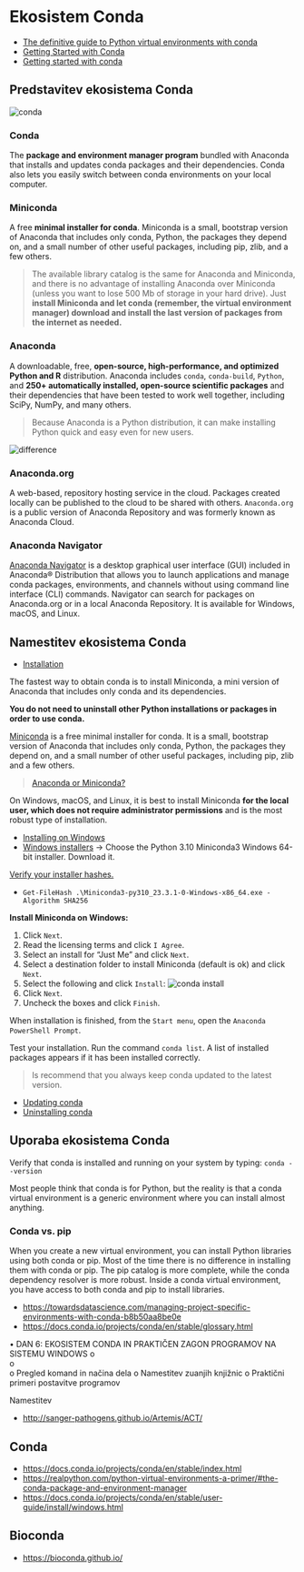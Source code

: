 # Ekosistem Conda

- [The definitive guide to Python virtual environments with conda](https://whiteboxml.com/blog/the-definitive-guide-to-python-virtual-environments-with-conda)
- [Getting Started with Conda](https://towardsdatascience.com/managing-project-specific-environments-with-conda-b8b50aa8be0e)
- [Getting started with conda](https://conda.io/projects/conda/en/stable/user-guide/getting-started.html)

## Predstavitev ekosistema Conda

![conda](./images/img02.png)

### Conda
The **package and environment manager program** bundled with Anaconda that installs and updates conda packages and their dependencies. Conda also lets you easily switch between conda environments on your local computer.

### Miniconda
A free **minimal installer for conda**. Miniconda is a small, bootstrap version of Anaconda that includes only conda, Python, the packages they depend on, and a small number of other useful packages, including pip, zlib, and a few others.

> The available library catalog is the same for Anaconda and Miniconda, and there is no advantage of installing Anaconda over Miniconda (unless you want to lose 500 Mb of storage in your hard drive). Just **install Miniconda and let conda (remember, the virtual environment manager) download and install the last version of packages from the internet as needed.**

### Anaconda
A downloadable, free, **open-source, high-performance, and optimized Python and R** distribution. Anaconda includes `conda`, `conda-build`, `Python`, and **250+ automatically installed, open-source scientific packages** and their dependencies that have been tested to work well together, including SciPy, NumPy, and many others. 

> Because Anaconda is a Python distribution, it can make installing Python quick and easy even for new users.

![difference](./images/img01.png)

### Anaconda.org
A web-based, repository hosting service in the cloud. Packages created locally can be published to the cloud to be shared with others. `Anaconda.org` is a public version of Anaconda Repository and was formerly known as Anaconda Cloud.

### Anaconda Navigator
[Anaconda Navigator](https://docs.anaconda.com/free/navigator/) is a desktop graphical user interface (GUI) included in Anaconda® Distribution that allows you to launch applications and manage conda packages, environments, and channels without using command line interface (CLI) commands. Navigator can search for packages on Anaconda.org or in a local Anaconda Repository. It is available for Windows, macOS, and Linux.


## Namestitev ekosistema Conda
- [Installation](https://conda.io/projects/conda/en/stable/user-guide/install/index.html#)

The fastest way to obtain conda is to install Miniconda, a mini version of Anaconda that includes only conda and its dependencies.

**You do not need to uninstall other Python installations or packages in order to use conda.**

[Miniconda](https://docs.conda.io/en/latest/miniconda.html#) is a free minimal installer for conda. It is a small, bootstrap version of Anaconda that includes only conda, Python, the packages they depend on, and a small number of other useful packages, including pip, zlib and a few others. 

> [Anaconda or Miniconda?](https://docs.conda.io/projects/conda/en/stable/user-guide/install/download.html#anaconda-or-miniconda)

On Windows, macOS, and Linux, it is best to install Miniconda **for the local user, which does not require administrator permissions** and is the most robust type of installation.

- [Installing on Windows](https://docs.conda.io/projects/conda/en/stable/user-guide/install/windows.html)
- [Windows installers](https://docs.conda.io/en/latest/miniconda.html#windows-installers) -> Choose the Python 3.10 Miniconda3 Windows 64-bit installer. Download it.

[Verify your installer hashes.](https://conda.io/projects/conda/en/stable/user-guide/install/download.html#cryptographic-hash-verification)
- `Get-FileHash .\Miniconda3-py310_23.3.1-0-Windows-x86_64.exe -Algorithm SHA256`

**Install Miniconda on Windows:**
1. Click `Next`.
2. Read the licensing terms and click `I Agree`.
3. Select an install for “Just Me” and click `Next`.
4. Select a destination folder to install Miniconda (default is ok) and click `Next`.
5. Select the following and click `Install`:
![conda install](./images/img03.png)
6. Click `Next`.
7. Uncheck the boxes and click `Finish`.

When installation is finished, from the `Start menu`, open the `Anaconda PowerShell Prompt`.

Test your installation. Run the command `conda list`. A list of installed packages appears if it has been installed correctly.

> Is recommend that you always keep conda updated to the latest version.

- [Updating conda](https://docs.conda.io/projects/conda/en/stable/user-guide/install/windows.html#updating-conda)
- [Uninstalling conda](https://docs.conda.io/projects/conda/en/stable/user-guide/install/windows.html#uninstalling-conda)

## Uporaba ekosistema Conda

Verify that conda is installed and running on your system by typing: `conda --version`



Most people think that conda is for Python, but the reality is that a conda virtual environment is a generic environment where you can install almost anything.


### Conda vs. pip 
When you create a new virtual environment, you can install Python libraries using both conda or pip. Most of the time there is no difference in installing them with conda or pip. The pip catalog is more complete, while the conda dependency resolver is more robust. Inside a conda virtual environment, you have access to both conda and pip to install libraries.


- https://towardsdatascience.com/managing-project-specific-environments-with-conda-b8b50aa8be0e
- https://docs.conda.io/projects/conda/en/stable/glossary.html


•	DAN 6: EKOSISTEM CONDA IN PRAKTIČEN ZAGON PROGRAMOV NA SISTEMU WINDOWS
o	
o	
o	Pregled komand in načina dela
o	Namestitev zuanjih knjižnic
o	Praktični primeri postavitve programov 

Namestitev
- http://sanger-pathogens.github.io/Artemis/ACT/

## Conda
- https://docs.conda.io/projects/conda/en/stable/index.html
- https://realpython.com/python-virtual-environments-a-primer/#the-conda-package-and-environment-manager
- https://docs.conda.io/projects/conda/en/stable/user-guide/install/windows.html

## Bioconda
- https://bioconda.github.io/